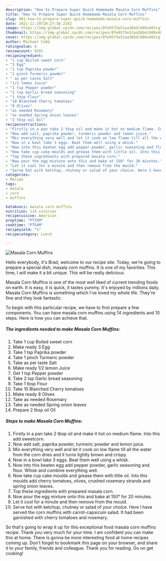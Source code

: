 ```yaml
---
description: "How to Prepare Super Quick Homemade Masala Corn Muffins"
title: "How to Prepare Super Quick Homemade Masala Corn Muffins"
slug: 981-how-to-prepare-super-quick-homemade-masala-corn-muffins
date: 2021-11-20T20:27:50.216Z
image: https://img-global.cpcdn.com/recipes/0fe9575e51aa36bd/680x482cq70/masala-corn-muffins-recipe-main-photo.jpg
thumbnail: https://img-global.cpcdn.com/recipes/0fe9575e51aa36bd/680x482cq70/masala-corn-muffins-recipe-main-photo.jpg
cover: https://img-global.cpcdn.com/recipes/0fe9575e51aa36bd/680x482cq70/masala-corn-muffins-recipe-main-photo.jpg
author: Michael Cobb
ratingvalue: 4
reviewcount: 9201
recipeingredient:
- "1 cup Boiled sweet corn"
- "3 Egg"
- "1 tsp Paprika powder"
- "1 pinch Turmeric powder"
- " as per taste Salt"
- "1/2 lemon Juice"
- "1 tsp Pepper powder"
- "2 tsp Garlic bread seasoning"
- "1 tbsp Flour"
- "10 Blanched Cherry tomatoes"
- "8 Olives"
- "as needed Rosemary"
- "as needed Spring onion leaves"
- "2 tbsp oil Oil"
recipeinstructions:
- "Firstly in a pan take 2 tbsp oil and make it hot on medium flame. Into this add sweetcorn."
- "Now add salt, paprika powder, turmeric powder and lemon juice."
- "Mix everything very well and let it cook on low flame till all the water from the corn dries and it turns lightly brown and crispy."
- "Now in a bowl take 3 eggs. Beat them well using a whisk."
- "Now into this beaten egg add pepper powder, garlic seasoning and flour. Whisk and combine everything well."
- "Now take cup cake moulds and grease them with little oil. Into this moulds add cherry tomatoes, olives, crushed rosemary strands and spring onion leaves."
- "Top these ingredients with prepared masala corn."
- "Now pour the egg mixture onto this and bake at 150° for 20 minutes."
- "Let it cool for a minute and then remove from the mould."
- "Serve hot with ketchup, chutney or salad of your choice. Here I have served the corn muffins with carrot-capsicum salad. It had been garnished with cherry tomatoes and rosemary."
categories:
- Recipe
tags:
- masala
- corn
- muffins

katakunci: masala corn muffins 
nutrition: 114 calories
recipecuisine: American
preptime: "PT35M"
cooktime: "PT54M"
recipeyield: "1"
recipecategory: Lunch

---
```



![Masala Corn Muffins](https://img-global.cpcdn.com/recipes/0fe9575e51aa36bd/680x482cq70/masala-corn-muffins-recipe-main-photo.jpg)

Hello everybody, it's Brad, welcome to our recipe site. Today, we're going to prepare a special dish, masala corn muffins. It is one of my favorites. This time, I will make it a bit unique. This will be really delicious.



Masala Corn Muffins is one of the most well liked of current trending foods on earth. It is easy, it is quick, it tastes yummy. It's enjoyed by millions daily. Masala Corn Muffins is something which I've loved my whole life. They're fine and they look fantastic.


To begin with this particular recipe, we have to first prepare a few components. You can have masala corn muffins using 14 ingredients and 10 steps. Here is how you can achieve that.

<!--inarticleads1-->

##### The ingredients needed to make Masala Corn Muffins:

1. Take 1 cup Boiled sweet corn
1. Make ready 3 Egg
1. Take 1 tsp Paprika powder
1. Take 1 pinch Turmeric powder
1. Take  as per taste Salt
1. Make ready 1/2 lemon Juice
1. Get 1 tsp Pepper powder
1. Take 2 tsp Garlic bread seasoning
1. Take 1 tbsp Flour
1. Take 10 Blanched Cherry tomatoes
1. Make ready 8 Olives
1. Take as needed Rosemary
1. Take as needed Spring onion leaves
1. Prepare 2 tbsp oil Oil




<!--inarticleads2-->

##### Steps to make Masala Corn Muffins:

1. Firstly in a pan take 2 tbsp oil and make it hot on medium flame. Into this add sweetcorn.
1. Now add salt, paprika powder, turmeric powder and lemon juice.
1. Mix everything very well and let it cook on low flame till all the water from the corn dries and it turns lightly brown and crispy.
1. Now in a bowl take 3 eggs. Beat them well using a whisk.
1. Now into this beaten egg add pepper powder, garlic seasoning and flour. Whisk and combine everything well.
1. Now take cup cake moulds and grease them with little oil. Into this moulds add cherry tomatoes, olives, crushed rosemary strands and spring onion leaves.
1. Top these ingredients with prepared masala corn.
1. Now pour the egg mixture onto this and bake at 150° for 20 minutes.
1. Let it cool for a minute and then remove from the mould.
1. Serve hot with ketchup, chutney or salad of your choice. Here I have served the corn muffins with carrot-capsicum salad. It had been garnished with cherry tomatoes and rosemary.




So that's going to wrap it up for this exceptional food masala corn muffins recipe. Thank you very much for your time. I am confident you can make this at home. There is gonna be more interesting food at home recipes coming up. Don't forget to bookmark this page on your browser, and share it to your family, friends and colleague. Thank you for reading. Go on get cooking!
